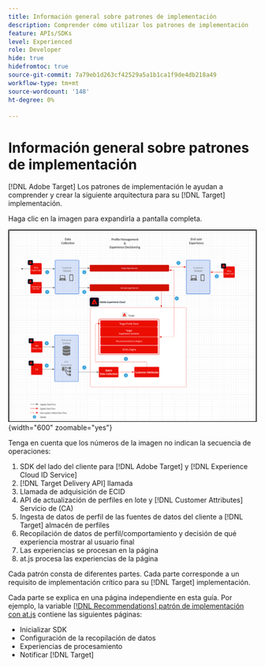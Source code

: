 ```yaml
---
title: Información general sobre patrones de implementación
description: Comprender cómo utilizar los patrones de implementación
feature: APIs/SDKs
level: Experienced
role: Developer
hide: true
hidefromtoc: true
source-git-commit: 7a79eb1d263cf42529a5a1b1ca1f9de4db218a49
workflow-type: tm+mt
source-wordcount: '148'
ht-degree: 0%

---
```


# Información general sobre patrones de implementación

[!DNL Adobe Target] Los patrones de implementación le ayudan a comprender y crear la siguiente arquitectura para su [!DNL Target] implementación.

Haga clic en la imagen para expandirla a pantalla completa.

![Diagrama de arquitectura de Adobe Target](/help/dev/patterns/assets/architecture-chart.png){width="600" zoomable="yes"}

Tenga en cuenta que los números de la imagen no indican la secuencia de operaciones:

1. SDK del lado del cliente para [!DNL Adobe Target] y [!DNL Experience Cloud ID Service]
1. [!DNL Target Delivery API] llamada
1. Llamada de adquisición de ECID
1. API de actualización de perfiles en lote y [!DNL Customer Attributes] Servicio de (CA)
1. Ingesta de datos de perfil de las fuentes de datos del cliente a [!DNL Target] almacén de perfiles
1. Recopilación de datos de perfil/comportamiento y decisión de qué experiencia mostrar al usuario final
1. Las experiencias se procesan en la página
1. at.js procesa las experiencias de la página

Cada patrón consta de diferentes partes. Cada parte corresponde a un requisito de implementación crítico para su [!DNL Target] implementación.

Cada parte se explica en una página independiente en esta guía. Por ejemplo, la variable [[!DNL Recommendations] patrón de implementación con at.js](/help/dev/patterns/recs-atjs/recs-implementation-pattern-atjs.md) contiene las siguientes páginas:

* Inicializar SDK
* Configuración de la recopilación de datos
* Experiencias de procesamiento
* Notificar [!DNL Target]

